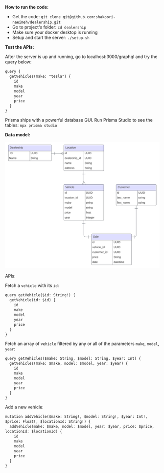 **How to run the code:**
- Get the code: `git clone git@github.com:shakoori-naeimeh/dealership.git`
- Go to project's folder: `cd dealership`
- Make sure your docker desktop is running
- Setup and start the server: `./setup.sh`


**Test the APIs:**

After the server is up and running, go to localhost:3000/graphql and try the query below:

```
query {
  getVehicles(make: "tesla") {
    id
    make
    model
    year
    price
  }
}
```

Prisma ships with a powerful database GUI. Run Prisma Studio to see the tables: `npx prisma studio`

**Data model:**

![alt text](Dealership.svg)

APIs:

Fetch a `vehicle` with its `id`:

```
query getVehicle($id: String!) {
  getVehicle(id: $id) {
    id
    make
    model
    year
    price
  }
}
```

Fetch an array of `vehicle` filtered by any or all of the parameters `make`, `model`, `year`:

```
query getVehicles($make: String, $model: String, $year: Int) {
  getVehicles(make: $make, model: $model, year: $year) {
    id
    make
    model
    year
    price
  }
}
```

Add a new vehicle:

```
mutation addVehicle($make: String!, $model: String!, $year: Int!, $price: Float!, $locationId: String!) {
  addVehicle(make: $make, model: $model, year: $year, price: $price, locationId: $locationId) {
    id
    make
    model
    year
    price
  }
}
```
